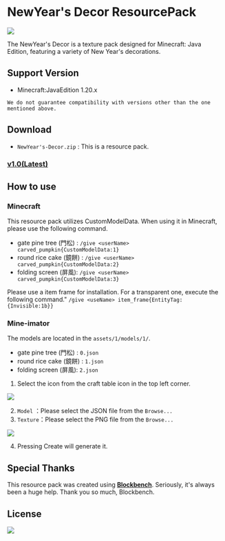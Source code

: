 # NewYear's Decor ResourcePack
![](https://github.com/wanko-zushi/NewYearDecor-Pack/assets/74033831/ab2433e0-83ae-48dd-b434-36397578c6fe)

The NewYear's Decor is a texture pack designed for Minecraft: Java Edition, featuring a variety of New Year's decorations.

## Support Version

- Minecraft:JavaEdition 1.20.x

`We do not guarantee compatibility with versions other than the one mentioned above.`

## Download

- `NewYear's-Decor.zip` : This is a resource pack.

 ### [v1.0(Latest)](https://github.com/wanko-zushi/NewYearDecor-Pack/releases/tag/v1.0)

## How to use

### Minecraft

This resource pack utilizes CustomModelData. When using it in Minecraft, please use the following command.
- gate pine tree (門松) : ```/give <userName> carved_pumpkin{CustomModelData:1}```
- round rice cake (鏡餅) : ```/give <userName> carved_pumpkin{CustomModelData:2}```
- folding screen (屏風): ```/give <userName> carved_pumpkin{CustomModelData:3}```

Please use a item frame for installation. For a transparent one, execute the following command."
```/give <useName> item_frame{EntityTag:{Invisible:1b}}```

### Mine-imator

The models are located in the `assets/1/models/1/`.
- gate pine tree (門松) : `0.json`
- round rice cake (鏡餅) : `1.json`
- folding screen (屏風): `2.json`

1. Select the icon from the craft table icon in the top left corner.

 ![](https://user-images.githubusercontent.com/74033831/191265400-ff5df078-3c79-4cb4-9564-cfa7b86603d2.png)

2. `Model`  ：Please select the JSON file from the `Browse...`
3. `Texture`：Please select the PNG file from the  `Browse...`

![](https://user-images.githubusercontent.com/74033831/191266392-442c1013-ba8e-4c64-b800-0d659f410150.png)

4. Pressing Create will generate it.

## Special Thanks

This resource pack was created using **[Blockbench](https://www.blockbench.net/)**. Seriously, it's always been a huge help. Thank you so much, Blockbench.

## License
 ![](https://github.com/wanko-zushi/NewYearDecor-Pack/assets/74033831/fc049162-0a82-40c6-af76-fe9b7074f78d)

